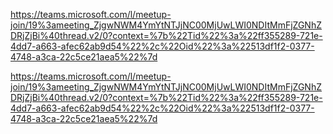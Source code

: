
https://teams.microsoft.com/l/meetup-join/19%3ameeting_ZjgwNWM4YmYtNTJjNC00MjUwLWI0NDItMmFjZGNhZDRjZjBi%40thread.v2/0?context=%7b%22Tid%22%3a%22ff355289-721e-4dd7-a663-afec62ab9d54%22%2c%22Oid%22%3a%22513df1f2-0377-4748-a3ca-22c5ce21aea5%22%7d


https://teams.microsoft.com/l/meetup-join/19%3ameeting_ZjgwNWM4YmYtNTJjNC00MjUwLWI0NDItMmFjZGNhZDRjZjBi%40thread.v2/0?context=%7b%22Tid%22%3a%22ff355289-721e-4dd7-a663-afec62ab9d54%22%2c%22Oid%22%3a%22513df1f2-0377-4748-a3ca-22c5ce21aea5%22%7d





















